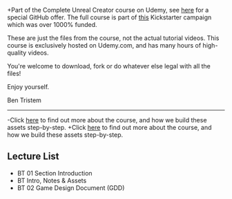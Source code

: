 +Part of the Complete Unreal Creator course on Udemy, see [here](https://www.udemy.com/unrealcourse?couponCode=GitHubDiscount) for a special GitHub offer. The full course is part of [this](https://www.kickstarter.com/projects/bentristem/learn-to-make-video-games-unreal-developer-course) Kickstarter campaign which was over 1000% funded.
  
  These are just the files from the course, not the actual tutorial videos. This course is exclusively hosted on Udemy.com, and has many hours of high-quality videos.
  
 You're welcome to download, fork or do whatever else legal with all the files!
 
 Enjoy yourself.
 
  Ben Tristem
  
  ---
 -Click [here](https://www.udemy.com/unrealcourse?couponCode=GitHubSpecial) to find out more about the course, and how we build these assets step-by-step.
 +Click [here](https://www.udemy.com/unrealcourse?couponCode=GitHubDiscount) to find out more about the course, and how we build these assets step-by-step.
  
  ## Lecture List
  * BT 01 Section Introduction
 * BT Intro, Notes & Assets
 * BT 02 Game Design Document (GDD)
